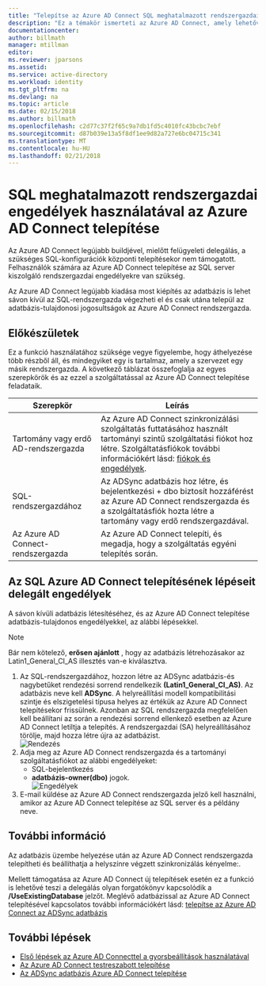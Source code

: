 ```yaml
---
title: "Telepítse az Azure AD Connect SQL meghatalmazott rendszergazdai engedélyek használatával |} Microsoft Docs"
description: "Ez a témakör ismerteti az Azure AD Connect, amely lehetővé teszi egy olyan fiókkal, amely csak az SQL dbo jogosultságokkal rendelkezik a telepítéshez tartozó frissítés."
documentationcenter: 
author: billmath
manager: mtillman
editor: 
ms.reviewer: jparsons
ms.assetid: 
ms.service: active-directory
ms.workload: identity
ms.tgt_pltfrm: na
ms.devlang: na
ms.topic: article
ms.date: 02/15/2018
ms.author: billmath
ms.openlocfilehash: c2d77c37f2f65c9a7db1fd5c4010fc43bcbc7ebf
ms.sourcegitcommit: d87b039e13a5f8df1ee9d82a727e6bc04715c341
ms.translationtype: MT
ms.contentlocale: hu-HU
ms.lasthandoff: 02/21/2018
---
```

# <a name="install-azure-ad-connect-using-sql-delegated-administrator-permissions"></a>SQL meghatalmazott rendszergazdai engedélyek használatával az Azure AD Connect telepítése
Az Azure AD Connect legújabb buildjével, mielőtt felügyeleti delegálás, a szükséges SQL-konfigurációk központi telepítésekor nem támogatott.  Felhasználók számára az Azure AD Connect telepítése az SQL server kiszolgáló rendszergazdai engedélyekre van szükség.

Az Azure AD Connect legújabb kiadása most kiépítés az adatbázis is lehet sávon kívül az SQL-rendszergazda végezheti el és csak utána települ az adatbázis-tulajdonosi jogosultságok az Azure AD Connect rendszergazda.

## <a name="before-you-begin"></a>Előkészületek
Ez a funkció használatához szüksége vegye figyelembe, hogy áthelyezése több részből áll, és mindegyiket egy is tartalmaz, amely a szervezet egy másik rendszergazda.  A következő táblázat összefoglalja az egyes szerepkörök és az ezzel a szolgáltatással az Azure AD Connect telepítése feladataik.

|Szerepkör|Leírás|
|-----|-----|
|Tartomány vagy erdő AD-rendszergazda|Az Azure AD Connect szinkronizálási szolgáltatás futtatásához használt tartományi szintű szolgáltatási fiókot hoz létre.  Szolgáltatásfiókok további információkért lásd: [fiókok és engedélyek](active-directory-aadconnect-accounts-permissions.md).
|SQL-rendszergazdához|Az ADSync adatbázis hoz létre, és bejelentkezési + dbo biztosít hozzáférést az Azure AD Connect rendszergazda és a szolgáltatásfiók hozta létre a tartomány vagy erdő rendszergazdával.|
Az Azure AD Connect-rendszergazda|Az Azure AD Connect telepíti, és megadja, hogy a szolgáltatás egyéni telepítés során.

## <a name="steps-for-installing-azure-ad-connect-using-sql-delegated-permissions"></a>Az SQL Azure AD Connect telepítésének lépéseit delegált engedélyek
A sávon kívüli adatbázis létesítéséhez, és az Azure AD Connect telepítése adatbázis-tulajdonos engedélyekkel, az alábbi lépésekkel.

>[!NOTE]
>Bár nem kötelező, **erősen ajánlott** , hogy az adatbázis létrehozásakor az Latin1_General_CI_AS illesztés van-e kiválasztva.


1.  Az SQL-rendszergazdához, hozzon létre az ADSync adatbázis-és nagybetűket rendezési sorrend rendelkezik **(Latin1_General_CI_AS)**.  Az adatbázis neve kell **ADSync**.  A helyreállítási modell kompatibilitási szintje és elszigetelési típusa helyes az értékük az Azure AD Connect telepítésekor frissülnek.  Azonban az SQL rendszergazda megfelelően kell beállítani az során a rendezési sorrend ellenkező esetben az Azure AD Connect letiltja a telepítés.  A rendszergazdai (SA) helyreállításához törölje, majd hozza létre újra az adatbázist.</br>
![Rendezés](media/active-directory-aadconnect-sql-delegation/sql1.png)
2.  Adja meg az Azure AD Connect rendszergazda és a tartományi szolgáltatásfiókot az alábbi engedélyeket:
    - SQL-bejelentkezés 
    - **adatbázis-owner(dbo)** jogok.  </br>
![Engedélyek](media/active-directory-aadconnect-sql-delegation/sql3.png)
3.  E-mail küldése az Azure AD Connect rendszergazda jelző kell használni, amikor az Azure AD Connect telepítése az SQL server és a példány neve.

## <a name="additional-information"></a>További információ
Az adatbázis üzembe helyezése után az Azure AD Connect rendszergazda telepítheti és beállíthatja a helyszínre végzett szinkronizálás kényelme:.  

Mellett támogatása az Azure AD Connect új telepítések esetén ez a funkció is lehetővé teszi a delegálás olyan forgatókönyv kapcsolódik a **/UseExistingDatabase** jelzőt.  Meglévő adatbázissal az Azure AD Connect telepítésével kapcsolatos további információkért lásd: [telepítse az Azure AD Connect az ADSync adatbázis](active-directory-aadconnect-existing-database.md)


## <a name="next-steps"></a>További lépések
- [Első lépések az Azure AD Connecttel a gyorsbeállítások használatával](active-directory-aadconnect-get-started-express.md)
- [Az Azure AD Connect testreszabott telepítése](active-directory-aadconnect-get-started-custom.md)
- [Az ADSync adatbázis Azure AD Connect telepítése](active-directory-aadconnect-existing-database.md)  